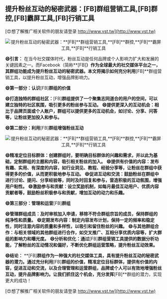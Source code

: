 ## **提升粉丝互动的秘密武器：**[FB]**群组营销工具,**[FB]**群控,**[FB]**霸屏工具,**[FB]**行销工具**

[😍想了解推广相关软件的朋友请登录 http://www.vst.tw](http://www.vst.tw)

 <center><img src="https://vst.tw/MP4/tuiguang/png/4.png" alt="提升粉丝互动的秘密武器：**[FB]**群组营销工具,**[FB]**群控,**[FB]**霸屏工具,**[FB]**行销工具"></center>

**😄引言：**
在当今社交媒体时代，粉丝互动是任何品牌或个人影响力扩大和发展的关键因素之一。而Facebook（简称**[FB]**）作为全球最大的社交媒体平台之一，其群组功能成为提升粉丝互动的秘密武器。本文将揭示如何充分利用**[FB]**群组营销工具，以提升粉丝互动，增强品牌影响力。

**😄第一部分：认识**[FB]**群组的价值**

**😄打造独特的群组社区：**[FB]**群组提供了一个聚集志同道合的用户的空间，可以建立独特的社区氛围，吸引更多的粉丝参与互动。**
**😄提供更深入的互动机会：相比于品牌页面或个人账户，群组可以提供更多的互动机会，如讨论、分享、问答等，让粉丝更加投入和参与。**

**😄第二部分：利用**[FB]**群组增强粉丝互动**

 <center><img src="https://vst.tw/MP4/tuiguang/png/4.png" alt="提升粉丝互动的秘密武器：**[FB]**群组营销工具,**[FB]**群控,**[FB]**霸屏工具,**[FB]**行销工具"></center>

**😄精准定位目标群体：创建群组时，要明确目标群体的兴趣和需求，并以此为基础，定制群组的主题和内容，吸引相关粉丝的加入。**
**😄提供有价值的内容：发布有趣、实用、有深度的内容，如行业洞见、教程、经验分享等，让粉丝在群组中获得更多的价值，从而更积极地参与互动。**
**😄促进互动和交流：鼓励粉丝在群组中进行讨论、提问、分享经验等，同时及时回复和参与，营造积极的互动氛围，增强用户粘性。**
**😄激励参与和贡献：设立奖励机制，如每月最佳互动用户、优质内容贡献者等，鼓励粉丝积极参与和贡献，增加互动的动力和乐趣。**

**😄第三部分：管理和运营**[FB]**群组**

**😄管理群组成员：及时审核加入申请，移除不符合群组宗旨的成员，保持群组的纯净性和质量。**
**😄定期发布内容：制定内容发布计划，保持一定的频率和稳定性，同时注意内容的质量和多样性，以吸引和留住粉丝的兴趣。**
**😄与其他群组合作：与相关领域的其他群组进行合作，如交叉推广、互相分享优质内容等，扩大群组的影响力和曝光度。**
**😄分析和优化：通过**[FB]**群组营销工具提供的数据分析功能，了解粉丝的互动情况和偏好，不断优化群组运营策略，提升粉丝互动效果。**

**😄结论：**
**[FB]**群组作为一种强大的社交媒体工具，具有提升粉丝互动的秘密武器的潜力。通过充分利用**[FB]**群组的价值，精准定位目标群体，提供有价值的内容，促进互动和交流，以及合理管理和运营群组，品牌或个人可以有效地增强粉丝互动，提升品牌影响力。让我们抓住这个机会，充分发挥**[FB]**群组的潜力，实现更大的成功！

[😍想了解推广相关软件的朋友请登录 http://www.vst.tw](http://www.vst.tw)



